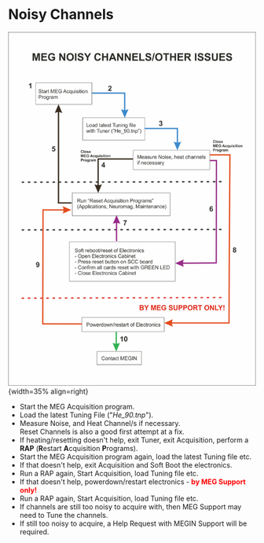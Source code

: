 # Noisy Channels

![Noisy Channels](../../images/meg/Noisy_Channels.jpg){width=35% align=right}

* Start the MEG Acquisition program.
* Load the latest Tuning File ("*He_90.tnp*").
* Measure Noise, and Heat Channel/s if necessary.<br /> Reset Channels is also a good first attempt at a fix.
* If heating/resetting doesn't help, exit Tuner, exit Acquisition, perform a **RAP** (**R**estart **A**cquisition **P**rograms).
* Start the MEG Acquisition program again, load the latest Tuning file etc.
* If that doesn't help, exit Acquisition and Soft Boot the electronics.
* Run a RAP again, Start Acquisition, load Tuning file etc.
* If that doesn't help, powerdown/restart electronics - **<span style="color:red">by MEG Support only!</span>**
* Run a RAP again, Start Acquisition, load Tuning file etc.
* If channels are still too noisy to acquire with, then MEG Support may need to Tune the channels.
* If still too noisy to acquire, a Help Request with MEGIN Support will be required.